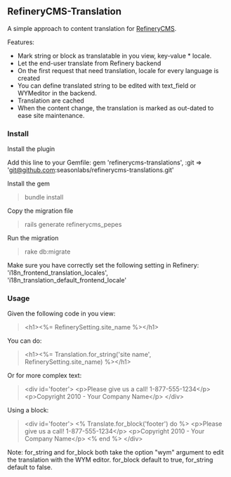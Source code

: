 ## RefineryCMS-Translation ##

A simple approach to content translation for [RefineryCMS](http://refinerycms.org).

Features:

* Mark string or block as translatable in you view, key-value * locale.
* Let the end-user translate from Refinery backend
* On the first request that need translation, locale for every language is created
* You can define translated string to be edited with text_field or WYMeditor in the backend.
* Translation are cached
* When the content change, the translation is marked as out-dated to ease site maintenance.

### Install ###

Install the plugin

Add this line to your Gemfile:
gem 'refinerycms-translations', :git => 'git@github.com:seasonlabs/refinerycms-translations.git'

Install the gem
> bundle install

Copy the migration file
> rails generate refinerycms_pepes

Run the migration

> rake db:migrate

Make sure you have correctly set the following setting in Refinery: 'i18n_frontend_translation_locales', 'i18n_translation_default_frontend_locale'

### Usage ###

Given the following code in you view:

> &lt;h1&gt;&lt;%= RefinerySetting.site_name %&gt;&lt;/h1&gt;

You can do:

> &lt;h1&gt;&lt;%= Translation.for_string('site name', RefinerySetting.site_name) %&gt;&lt;/h1&gt;

Or for more complex text:

> &lt;div id='footer'&gt;
> &lt;p&gt;Please give us a call! 1-877-555-1234&lt;/p&gt;
> &lt;p&gt;Copyright 2010 - Your Company Name&lt;/p&gt;
> &lt;/div&gt;

Using a block:

> &lt;div id='footer'&gt;
> &lt;% Translate.for_block('footer') do %&gt;
> &lt;p&gt;Please give us a call! 1-877-555-1234&lt;/p&gt;
> &lt;p&gt;Copyright 2010 - Your Company Name&lt;/p&gt;
> &lt;% end %&gt;
> &lt;/div&gt;

Note: for_string and for_block both take the option "wym" argument to edit the translation with the WYM editor. for_block default to true, for_string default to false.